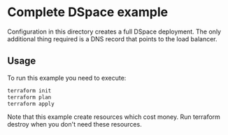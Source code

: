 # Complete DSpace example

Configuration in this directory creates a full DSpace deployment. The only
additional thing required is a DNS record that points to the load balancer.

## Usage

To run this example you need to execute:

```bash
terraform init
terraform plan
terraform apply
```

Note that this example create resources which cost money. Run terraform destroy
when you don't need these resources.
